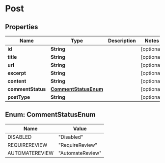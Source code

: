

# Post


## Properties

| Name | Type | Description | Notes |
|------------ | ------------- | ------------- | -------------|
|**id** | **String** |  |  [optional] |
|**title** | **String** |  |  [optional] |
|**url** | **String** |  |  [optional] |
|**excerpt** | **String** |  |  [optional] |
|**content** | **String** |  |  [optional] |
|**commentStatus** | [**CommentStatusEnum**](#CommentStatusEnum) |  |  [optional] |
|**postType** | **String** |  |  [optional] |



## Enum: CommentStatusEnum

| Name | Value |
|---- | -----|
| DISABLED | &quot;Disabled&quot; |
| REQUIREREVIEW | &quot;RequireReview&quot; |
| AUTOMATEREVIEW | &quot;AutomateReview&quot; |



